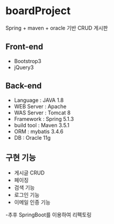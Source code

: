 # boardProject
Spring + maven + oracle 기반 CRUD 게시판

## Front-end
* Bootstrop3
* jQuery3

## Back-end
* Language : JAVA 1.8
* WEB Server : Apache
* WAS Server : Tomcat 8
* Framework : Spring 5.1.3
* build tool : Maven 3.5.1
* ORM : mybatis 3.4.6
* DB : Oracle 11g


## 구현 기능
* 게시글 CRUD
* 페이징
* 검색 기능
* 로그인 기능
* 이메일 인증 기능



-추후 SpringBoot를 이용하여 리펙토링
